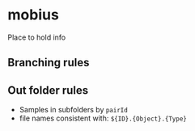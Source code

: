 # mobius

Place to hold info

## Branching rules

## Out folder rules

- Samples in subfolders by `pairId`
- file names consistent with: `${ID}.{Object}.{Type}`

